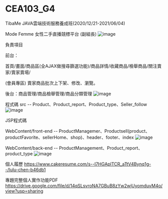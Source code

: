 # CEA103_G4
TibaMe JAVA雲端技術服務養成班(2020/12/21-2021/06/04) 

Mode Femme 女性二手直播競標平台 (副組長)
![image](https://github.com/luluchen622/tibame_project/blob/master/gitImg/modefemme.png)

負責項目

前台：

首頁/畫面/商品區(全AJAX做搜尋篩選功能)/商品詳情/收藏商品/檢舉商品/關注賣家/賣家賣場/

(會員專區) 賣家商品批次上下架、修改、瀏覽。

後台：商品管理/商品檢舉管理/商品分類管理
![image](https://github.com/luluchen622/tibame_project/blob/master/gitImg/dolist.png)


程式碼
src -- Product、Product_report、Product_type、Seller_follow
![image](https://github.com/luluchen622/tibame_project/blob/master/gitImg/src.png)

JSP程式碼

WebContent/front-end -- ProductManagemer、Productsell(product、productFavorite、sellerHome、shop)、header、footer、index
![image](https://github.com/luluchen622/tibame_project/blob/master/gitImg/jsp01.png)

WebContent/back-end -- ProductManagement、Product_report、product_type
![image](https://github.com/luluchen622/tibame_project/blob/master/gitImg/jsp02.png)

個人履歷
https://www.cakeresume.com/s--I7HGAplTCR_aTtV4Bynq1g--/lulu-chen-b46db1

專題完整個人實作功能PDF
https://drive.google.com/file/d/14qSLsvroNA7GBuB8zYw2wjUyomduvM4o/view?usp=sharing

